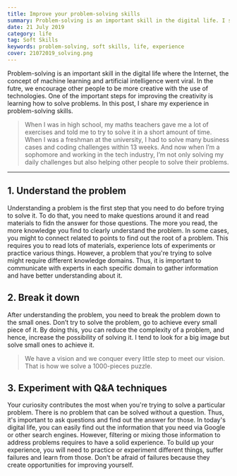 ```yaml
---
title: Improve your problem-solving skills
summary: Problem-solving is an important skill in the digital life. I share my knowledge to improve this skill based on my experience.
date: 21 July 2019
category: life
tag: Soft Skills
keywords: problem-solving, soft skills, life, experience
cover: 21072019_solving.png
---
```


Problem-solving is an important skill in the digital life where the Internet, the concept of machine learning and artificial intelligence went viral. In the futre, we encourage other people to be more creative with the use of technologies. One of the important steps for improving the creativity is learning how to solve problems. In this post, I share my experience in problem-solving skills.

> When I was in high school, my maths teachers gave me a lot of exercises and told me to try to solve it in a short amount of time. When I was a freshman at the university, I had to solve many business cases and coding challenges within 13 weeks. And now when I’m a sophomore and working in the tech industry, I’m not only solving my daily challenges but also helping other people to solve their problems.

---

## 1. Understand the problem
Understanding a problem is the first step that you need to do before trying to solve it. To do that, you need to make questions around it and read materials to fidn the answer for those questions. The more you read, the more knowledge you find to clearly understand the problem. In some cases, you might to connect related to points to find out the root of a problem. This requires you to read lots of materials, experience lots of experiments or practice various things. However, a problem that you're trying to solve might require different knowledge domains. Thus, it is important to communicate with experts in each specific domain to gather information and have better understanding about it.

## 2. Break it down
After understanding the problem, you need to break the problem down to the small ones. Don’t try to solve the problem, go to achieve every small piece of it. By doing this, you can reduce the complexity of a problem, and hence, increase the possibility of solving it. I tend to look for a big image but solve small ones to achieve it. 

> We have a vision and we conquer every little step to meet our vision. That is how we solve a 1000-pieces puzzle.

## 3. Experiment with Q&A techniques

Your curiosity contributes the most when you're trying to solve a particular problem. There is no problem that can be solved without a question. Thus, it's important to ask questions and find out the answer for those. In today's digital life, you can easily find out the information that you need via Google or other search engines. However, filtering or mixing those information to address problems requires to have a solid experience. To build up your experience, you will need to practice or experiment different things, suffer failures and learn from those. Don't be afraid of failures because they create opportunities for improving yourself.
